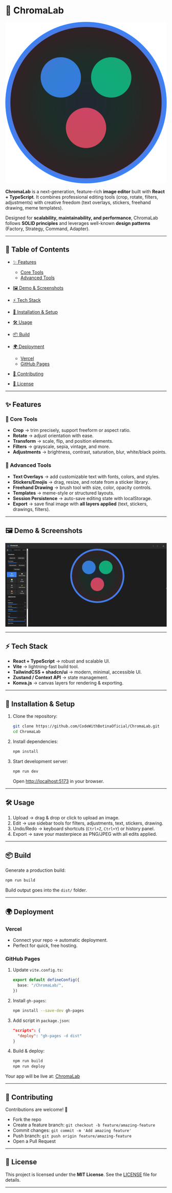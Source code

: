 # 🎨 ChromaLab

![ChromaLab Logo](public/chromalab.svg)

**ChromaLab** is a next-generation, feature-rich **image editor** built with **React + TypeScript**.
It combines professional editing tools (crop, rotate, filters, adjustments) with creative freedom (text overlays, stickers, freehand drawing, meme templates).

Designed for **scalability, maintainability, and performance**, ChromaLab follows **SOLID principles** and leverages well-known **design patterns** (Factory, Strategy, Command, Adapter).

---

## 📑 Table of Contents

* [✨ Features](#-features)

  * [Core Tools](#core-tools)
  * [Advanced Tools](#advanced-tools)
* [🖼 Demo & Screenshots](#-demo--screenshots)
* [⚡ Tech Stack](#-tech-stack)
* [🚀 Installation & Setup](#-installation--setup)
* [🛠 Usage](#-usage)
* [📦 Build](#-build)
* [🌍 Deployment](#-deployment)

  * [Vercel](#vercel)
  * [GitHub Pages](#github-pages)
* [🤝 Contributing](#-contributing)
* [📜 License](#-license)

---

## ✨ Features

### 🧰 Core Tools

* **Crop** → trim precisely, support freeform or aspect ratio.
* **Rotate** → adjust orientation with ease.
* **Transform** → scale, flip, and position elements.
* **Filters** → grayscale, sepia, vintage, and more.
* **Adjustments** → brightness, contrast, saturation, blur, white/black points.

### 🎨 Advanced Tools

* **Text Overlays** → add customizable text with fonts, colors, and styles.
* **Stickers/Emojis** → drag, resize, and rotate from a sticker library.
* **Freehand Drawing** → brush tool with size, color, opacity controls.
* **Templates** → meme-style or structured layouts.
* **Session Persistence** → auto-save editing state with localStorage.
* **Export** → save final image with **all layers applied** (text, stickers, drawings, filters).

---

## 🖼 Demo & Screenshots

![ChromaLab Gif](src/assets/ChromaLab.gif)

---

## ⚡ Tech Stack

* **React + TypeScript** → robust and scalable UI.
* **Vite** → lightning-fast build tool.
* **TailwindCSS + shadcn/ui** → modern, minimal, accessible UI.
* **Zustand / Context API** → state management.
* **Konva.js** → canvas layers for rendering & exporting.

---

## 🚀 Installation & Setup

1. Clone the repository:

   ```bash
   git clone https://github.com/CodeWithBotinaOficial/ChromaLab.git
   cd ChromaLab
   ```

2. Install dependencies:

   ```bash
   npm install
   ```

3. Start development server:

   ```bash
   npm run dev
   ```

   Open [http://localhost:5173](http://localhost:5173) in your browser.

---

## 🛠 Usage

1. Upload → drag & drop or click to upload an image.
2. Edit → use sidebar tools for filters, adjustments, text, stickers, drawing.
3. Undo/Redo → keyboard shortcuts (`Ctrl+Z`, `Ctrl+Y`) or history panel.
4. Export → save your masterpiece as PNG/JPEG with all edits applied.

---

## 📦 Build

Generate a production build:

```bash
npm run build
```

Build output goes into the `dist/` folder.

---

## 🌍 Deployment

### Vercel

* Connect your repo → automatic deployment.
* Perfect for quick, free hosting.

### GitHub Pages

1. Update `vite.config.ts`:

   ```ts
   export default defineConfig({
     base: "/ChromaLab/",
   })
   ```
2. Install `gh-pages`:

   ```bash
   npm install --save-dev gh-pages
   ```
3. Add script in `package.json`:

   ```json
   "scripts": {
     "deploy": "gh-pages -d dist"
   }
   ```
4. Build & deploy:

   ```bash
   npm run build
   npm run deploy
   ```

Your app will be live at:
[ChromaLab](https://codewithbotinaoficial.github.io/ChromaLab)

---

## 🤝 Contributing

Contributions are welcome! 🎉

* Fork the repo
* Create a feature branch: `git checkout -b feature/amazing-feature`
* Commit changes: `git commit -m 'Add amazing feature'`
* Push branch: `git push origin feature/amazing-feature`
* Open a Pull Request

---

## 📜 License

This project is licensed under the **MIT License**.
See the [LICENSE](./LICENSE) file for details.

---

